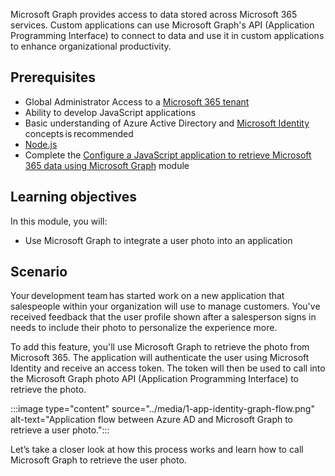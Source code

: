 Microsoft Graph provides access to data stored across Microsoft 365 services. Custom applications can use Microsoft Graph's API (Application Programming Interface) to connect to data and use it in custom applications to enhance organizational productivity. 

## Prerequisites

- Global Administrator Access to a [Microsoft 365 tenant](https://developer.microsoft.com/microsoft-365/dev-program/?WT.mc_id=m365-16105-cxa)
- Ability to develop JavaScript applications
- Basic understanding of Azure Active Directory and [Microsoft Identity](https://docs.microsoft.com/learn/modules/getting-started-identity/?WT.mc_id=m365-16105-cxa) concepts is recommended
- [Node.js](https://nodejs.org)
- Complete the [Configure a JavaScript application to retrieve Microsoft 365 data using Microsoft Graph](https://docs.microsoft.com/learn/modules/msgraph-javascript-app/?WT.mc_id=m365-16105-cxa) module

## Learning objectives

In this module, you will: 

- Use Microsoft Graph to integrate a user photo into an application 

## Scenario

Your development team has started work on a new application that salespeople within your organization will use to manage customers. You've received feedback that the user profile shown after a salesperson signs in needs to include their photo to personalize the experience more. 

To add this feature, you'll use Microsoft Graph to retrieve the photo from Microsoft 365. The application will authenticate the user using Microsoft Identity and receive an access token. The token will then be used to call into the Microsoft Graph photo API (Application Programming Interface) to retrieve the photo.

:::image type="content" source="../media/1-app-identity-graph-flow.png" alt-text="Application flow between Azure AD and Microsoft Graph to retrieve a user photo.":::

Let’s take a closer look at how this process works and learn how to call Microsoft Graph to retrieve the user photo. 